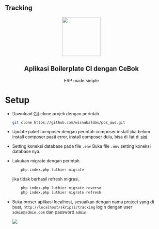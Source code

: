 Tracking
-------
<div align="center">
    <img src="https://raw.githubusercontent.com/frappe/erpnext/develop/erpnext/public/images/erpnext-logo.png" height="128">
    <h2>Aplikasi Boilerplate CI dengan CeBok</h2>
    <p align="center">
        <p>ERP made simple</p>
    </p>
</div>

Setup
=====
-   Download [Git](https://git-scm.com/downloads)
    clone projek dengan perintah 
    ```bash
    git clone https://github.com/wisnubaldas/pos_aws.git
    ```

-   Update paket composer dengan perintah composer install jika belom install
    composer pasti error, install composer dulu, bisa di liat di
    [sini](https://getcomposer.org/download/)

-   Setting koneksi database pada file ```.env``` 
    Buka file ```.env``` setting koneksi database nya.

-   Lakukan migrate dengan perintah 
    ```bash 
        php index.php luthier migrate 
    ```
    jika tidak berhasil refresh migrasi,
    ```bash  
        php index.php luthier migrate reverse
        php index.php luthier migrate refresh
    ```
-   Buka broser aplikasi localhost, sesuaikan dengan nama project yang di buat, 
    ```http://localhost/skripsi/tracking``` login dengan user ```admin@admin.com``` dan password ```admin```
    
    <img src="https://github.com/wisnubaldas/skripsi_tracking/blob/master/tracjk.png">